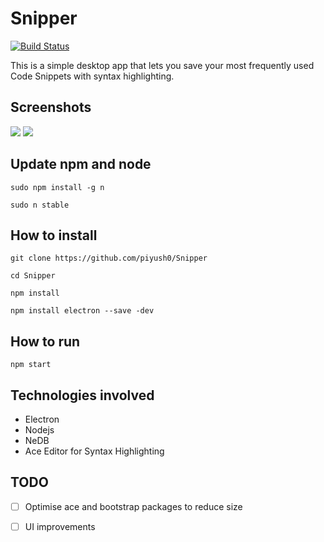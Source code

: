 # Snipper

[![Build Status](https://travis-ci.org/coding-blocks/Snipper.svg?branch=master)](https://travis-ci.org/coding-blocks/Snipper)

This is a simple desktop app that lets you save your most frequently used Code Snippets with syntax highlighting.

## Screenshots
![](./screenshots/Screen%20Shot%202017-06-03%20at%201.04.41%20AM.png)
![](./screenshots/Screen%20Shot%202017-06-03%20at%201.05.06%20AM.png)

## Update npm and node
```
sudo npm install -g n

sudo n stable
```

## How to install
```
git clone https://github.com/piyush0/Snipper

cd Snipper

npm install

npm install electron --save -dev
```
## How to run

```
npm start
```
## Technologies involved

+ Electron
+ Nodejs
+ NeDB
+ Ace Editor for Syntax Highlighting 

## TODO

- [ ] Optimise ace and bootstrap packages to reduce size

- [ ] UI improvements
